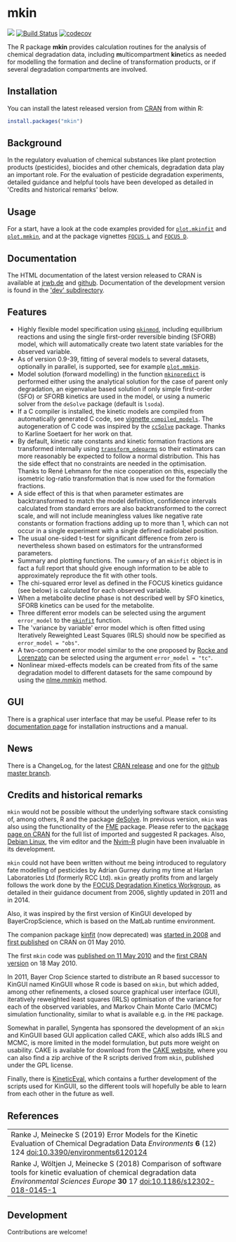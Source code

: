 # mkin

[![](https://www.r-pkg.org/badges/version/mkin)](https://cran.r-project.org/package=mkin)
[![Build Status](https://travis-ci.com/jranke/mkin.svg?branch=master)](https://travis-ci.com/jranke/mkin)
[![codecov](https://codecov.io/github/jranke/mkin/branch/master/graphs/badge.svg)](https://codecov.io/github/jranke/mkin)

The R package **mkin** provides calculation routines for the analysis of
chemical degradation data, including <b>m</b>ulticompartment <b>kin</b>etics as
needed for modelling the formation and decline of transformation products, or
if several degradation compartments are involved.

## Installation

You can install the latest released version from
[CRAN](https://cran.r-project.org/package=mkin) from within R:

```r
install.packages("mkin")
```

## Background

In the regulatory evaluation of chemical substances like plant protection
products (pesticides), biocides and other chemicals, degradation data play an
important role. For the evaluation of pesticide degradation experiments,
detailed guidance and helpful tools have been developed as detailed in
'Credits and historical remarks' below.

## Usage

For a start, have a look at the code examples provided for
[`plot.mkinfit`](https://pkgdown.jrwb.de/mkin/reference/plot.mkinfit.html)
and
[`plot.mmkin`](https://pkgdown.jrwb.de/mkin/reference/plot.mmkin.html), and
at the package vignettes
[`FOCUS L`](https://pkgdown.jrwb.de/mkin/articles/FOCUS_L.html) and
[`FOCUS D`](https://pkgdown.jrwb.de/mkin/articles/FOCUS_D.html).

## Documentation

The HTML documentation of the latest version released to CRAN is available at
[jrwb.de](https://pkgdown.jrwb.de/mkin/) and
[github](https://jranke.github.io/mkin/). Documentation of the development
version is found in the ['dev' subdirectory](https://pkgdown.jrwb.de/mkin/dev/).

## Features

* Highly flexible model specification using
  [`mkinmod`](https://pkgdown.jrwb.de/mkin/reference/mkinmod.html),
  including equilibrium reactions and using the single first-order
  reversible binding (SFORB) model, which will automatically create
  two latent state variables for the observed variable.
* As of version 0.9-39, fitting of several models to several datasets, optionally in
  parallel, is supported, see for example
  [`plot.mmkin`](https://pkgdown.jrwb.de/mkin/reference/plot.mmkin.html).
* Model solution (forward modelling) in the function
  [`mkinpredict`](https://pkgdown.jrwb.de/mkin/reference/mkinpredict.html)
  is performed either using the analytical solution for the case of
  parent only degradation, an eigenvalue based solution if only simple
  first-order (SFO) or SFORB kinetics are used in the model, or
  using a numeric solver from the `deSolve` package (default is `lsoda`).
* If a C compiler is installed, the kinetic models are compiled from automatically
  generated C code, see
  [vignette `compiled_models`](https://pkgdown.jrwb.de/mkin/articles/web_only/compiled_models.html).
  The autogeneration of C code was
  inspired by the [`ccSolve`](https://github.com/karlines/ccSolve) package. Thanks
  to Karline Soetaert for her work on that.
* By default, kinetic rate constants and kinetic formation fractions are
  transformed internally using
  [`transform_odeparms`](https://pkgdown.jrwb.de/mkin/reference/transform_odeparms.html)
  so their estimators can more reasonably be expected to follow
  a normal distribution. This has the side effect that no constraints
  are needed in the optimisation. Thanks to René Lehmann for the nice
  cooperation on this, especially the isometric log-ratio transformation
  that is now used for the formation fractions.
* A side effect of this is that when parameter estimates are backtransformed
  to match the model definition, confidence intervals calculated from
  standard errors are also backtransformed to the correct scale, and will
  not include meaningless values like negative rate constants or
  formation fractions adding up to more than 1, which can not occur in
  a single experiment with a single defined radiolabel position.
* The usual one-sided t-test for significant difference from zero is nevertheless
  shown based on estimators for the untransformed parameters.
* Summary and plotting functions. The `summary` of an `mkinfit` object is in
  fact a full report that should give enough information to be able to
  approximately reproduce the fit with other tools.
* The chi-squared error level as defined in the FOCUS kinetics guidance
  (see below) is calculated for each observed variable.
* When a metabolite decline phase is not described well by SFO kinetics,
  SFORB kinetics can be used for the metabolite.
* Three different error models can be selected using the argument `error_model`
  to the [`mkinfit`](https://pkgdown.jrwb.de/mkin/reference/mkinfit.html)
  function.
* The 'variance by variable' error model which is often fitted using
  Iteratively Reweighted Least Squares (IRLS) should now be specified as
  `error_model = "obs"`.
* A two-component error model similar to the one proposed by
  [Rocke and Lorenzato](https://pkgdown.jrwb.de/mkin/reference/sigma_twocomp.html)
  can be selected using the argument `error_model = "tc"`.
* Nonlinear mixed-effects models can be created from fits of the same degradation
  model to different datasets for the same compound by using the
  [nlme.mmkin](https://pkgdown.jrwb.de/mkin/reference/nlme.mmkin.html) method.

## GUI

There is a graphical user interface that may be useful. Please
refer to its [documentation page](https://pkgdown.jrwb.de/gmkin/)
for installation instructions and a manual.

## News

There is a ChangeLog, for the latest [CRAN release](https://cran.r-project.org/package=mkin/news/news.html)
and one for the [github master branch](https://github.com/jranke/mkin/blob/master/NEWS.md).

## Credits and historical remarks

`mkin` would not be possible without the underlying software stack consisting of,
among others, R and the package [deSolve](https://cran.r-project.org/package=deSolve).
In previous version, `mkin` was also using the functionality of the
[FME](https://cran.r-project.org/package=FME) package. Please refer to the
[package page on CRAN](https://cran.r-project.org/package=mkin) for the full list
of imported and suggested R packages. Also, [Debian Linux](https://debian.org),
the vim editor and the [Nvim-R](https://github.com/jalvesaq/Nvim-R) plugin have
been invaluable in its development.

`mkin` could not have been written without me being introduced to regulatory fate
modelling of pesticides by Adrian Gurney during my time at Harlan Laboratories
Ltd (formerly RCC Ltd). `mkin` greatly profits from and largely follows
the work done by the
[FOCUS Degradation Kinetics Workgroup](http://esdac.jrc.ec.europa.eu/projects/degradation-kinetics),
as detailed in their guidance document from 2006, slightly updated in 2011 and
in 2014.

Also, it was inspired by the first version of KinGUI developed by
BayerCropScience, which is based on the MatLab runtime environment.

The companion package
[kinfit](http://kinfit.r-forge.r-project.org/kinfit_static/index.html) (now deprecated) was
[started in 2008](https://r-forge.r-project.org/scm/viewvc.php?view=rev&root=kinfit&revision=2) and
[first published](https://cran.r-project.org/src/contrib/Archive/kinfit/) on
CRAN on 01 May 2010.

The first `mkin` code was
[published on 11 May 2010](https://r-forge.r-project.org/scm/viewvc.php?view=rev&root=kinfit&revision=8) and the
[first CRAN version](https://cran.r-project.org/src/contrib/Archive/mkin/)
on 18 May 2010.

In 2011, Bayer Crop Science started to distribute an R based successor to KinGUI named
KinGUII whose R code is based on `mkin`, but which added, among other
refinements, a closed source graphical user interface (GUI), iteratively
reweighted least squares (IRLS) optimisation of the variance for each of the
observed variables, and Markov Chain Monte Carlo (MCMC) simulation
functionality, similar to what is available e.g. in the `FME` package.

Somewhat in parallel, Syngenta has sponsored the development of an `mkin` and
KinGUII based GUI application called CAKE, which also adds IRLS and MCMC, is
more limited in the model formulation, but puts more weight on usability.
CAKE is available for download from the [CAKE
website](https://www.tessella.com/showcase/computer-assisted-kinetic-evaluation), where you can also
find a zip archive of the R scripts derived from `mkin`, published under the GPL
license.

Finally, there is
[KineticEval](https://github.com/zhenglei-gao/KineticEval), which contains
a further development of the scripts used for KinGUII, so the different tools
will hopefully be able to learn from each other in the future as well.

## References

<table>
  <tr><td>Ranke J, Meinecke S (2019)
  Error Models for the Kinetic Evaluation of Chemical Degradation Data
  <i>Environments</i>
  <b>6</b> (12) 124
  <a href='https://doi.org/10.3390/environments6120124'>doi:10.3390/environments6120124</a>
  </td></tr>

  <tr><td>Ranke J, Wöltjen J, Meinecke S (2018)
  Comparison of software tools for kinetic evaluation of chemical degradation data
  <i>Environmental Sciences Europe</i>
  <b>30</b> 17
  <a href='https://doi.org/10.1186/s12302-018-0145-1'>doi:10.1186/s12302-018-0145-1</a>
  </td></tr>
</table>

## Development

Contributions are welcome!
